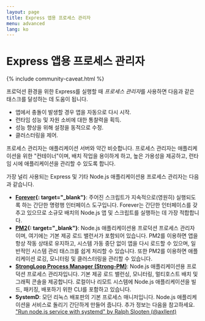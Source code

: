 ```yaml
---
layout: page
title: Express 앱용 프로세스 관리자
menu: advanced
lang: ko
---
```


# Express 앱용 프로세스 관리자

{% include community-caveat.html %}

프로덕션 환경을 위한 Express를 실행할 때 *프로세스 관리자*를 사용하면 다음과 같은 태스크를 달성하는 데 도움이 됩니다.

- 앱에서 충돌이 발생할 경우 앱을 자동으로 다시 시작.
- 런타임 성능 및 자원 소비에 대한 통찰력을 획득.
- 성능 향상을 위해 설정을 동적으로 수정.
- 클러스터링을 제어.

프로세스 관리자는 애플리케이션 서버와 약간 비슷합니다. 프로세스 관리자는 애플리케이션을 위한 "컨테이너"이며, 배치 작업을 용이하게 하고,
높은 가용성을 제공하고, 런타임 시에 애플리케이션을 관리할 수 있도록 합니다.

가장 널리 사용되는 Express 및 기타 Node.js 애플리케이션용 프로세스 관리자는 다음과 같습니다.


- **[Forever](https://github.com/foreverjs/forever){: target="_blank"}**: 주어진 스크립트가 지속적으로(영원히) 실행되도록 하는 간단한 명령행 인터페이스 도구입니다. Forever는 간단한 인터페이스를 갖추고 있으므로 소규모 배치의 Node.js 앱 및 스크립트를 실행하는 데 가장 적합합니다.
- **[PM2](https://github.com/Unitech/pm2){: target="_blank"}**: Node.js 애플리케이션용 프로덕션 프로세스 관리자이며, 여기에는 기본 제공 로드 밸런서가 포함되어 있습니다. PM2를 이용하면 앱을 항상 작동 상태로 유지하고, 시스템 가동 중단 없이 앱을 다시 로드할 수 있으며, 일반적인 시스템 관리 태스크를 쉽게 처리할 수 있습니다.  또한 PM2를 이용하면 애플리케이션 로깅, 모니터링 및 클러스터링을 관리할 수 있습니다.
- **[StrongLoop Process Manager (Strong-PM)](http://strong-pm.io/)**: Node.js 애플리케이션용 프로덕션 프로세스 관리자입니다. 기본 제공 로드 밸런싱, 모니터링, 멀티호스트 배치 및 그래픽 콘솔을 제공합니다. 로컬이나 리모트 시스템에 Node.js 애플리케이션을 빌드, 패키징, 배포하기 위한 CLI를 포함하고 있습니다.
- **SystemD**: 모던 리눅스 배포판의 기본 프로세스 매니저입니다. Node.js 애플리케이션을 서비스로 돌리기 간단하게 만들어 줍니다. 추가 정보는 다음을 참고하세요. ["Run node.js service with systemd" by Ralph Slooten (@axllent)](https://www.axllent.org/docs/view/nodejs-service-with-systemd/)
